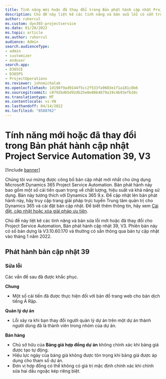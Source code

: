 ```yaml
---
title: Tính năng mới hoặc đã thay đổi trong Bản phát hành cập nhật Project Service Automation 39, V3
description: Chủ đề này liệt kê các tính năng và bản sửa lỗi có sẵn trong Microsoft Dynamics 365 Project Service Automation Bản phát hành cập nhật 39, V3.
author: ruhercul
ms.custom: dyn365-projectservice
ms.date: 01/20/2022
ms.topic: article
ms.author: ruhercul
audience: Admin
search.audienceType:
- admin
- customizer
- enduser
search.app:
- D365CE
- D365PS
- ProjectOperations
ms.reviewer: johnmichalak
ms.openlocfilehash: 1d198f9ad9144f5cc2f533fa9603e1f1a181c8b6
ms.sourcegitcommit: c0792bd65d92db25e0e8864879a19c4b93efb10c
ms.translationtype: MT
ms.contentlocale: vi-VN
ms.lasthandoff: 04/14/2022
ms.locfileid: "8588762"
---
```

# <a name="whats-new-or-changed-in-project-service-automation-update-release-39-v3"></a>Tính năng mới hoặc đã thay đổi trong Bản phát hành cập nhật Project Service Automation 39, V3

[!include [banner](../includes/psa-now-project-operations.md)]

Chúng tôi vui mừng được công bố bản cập nhật mới nhất cho ứng dụng Microsoft Dynamics 365 Project Service Automation. Bản phát hành này bao gồm một số cải tiến quan trọng về chất lượng, hiệu suất và khả năng sử dụng. Bản này tương thích với Dynamics 365 9.x. Để cập nhật lên bản phát hành này, hãy truy cập trang giải pháp trực tuyến Trung tâm quản trị cho Dynamics 365 và cài đặt bản cập nhật. Để biết thêm thông tin, hãy xem [Cài đặt, cập nhật hoặc xóa giải pháp ưu tiên](/power-platform/admin/install-remove-preferred-solution).

Chủ đề này liệt kê các tính năng và bản sửa lỗi mới hoặc đã thay đổi cho Project Service Automation, Bản phát hành cập nhật 39, V3. Phiên bản này có số bản dựng là V3.10.60.170 và thường có sẵn thông qua bản tự cập nhật vào tháng 1 năm 2022.

## <a name="update-release-39"></a>Phát hành bản cập nhật 39

### <a name="bug-fixes"></a>Sửa lỗi

Các vấn đề sau đã được khắc phục.

**Chung**

- Một số cải tiến đã được thực hiện đối với bản đồ trang web cho bản dịch tiếng Ả Rập.

**Quản lý dự án**

- Lỗi xảy ra khi bạn thay đổi người quản lý dự án trên một dự án thành người dùng đã là thành viên trong nhóm của dự án.

**Bán hàng**

- Chủ sở hữu của **Bảng giá hợp đồng dự án** không chính xác khi bảng giá được tạo tự động. 
- Hiệu lực ngày của bảng giá không được tôn trọng khi bảng giá được áp dụng cho tham số dự án.
- Đơn vị hợp đồng có thể không có giá trị mặc định chính xác khi chỉnh sửa hai dấu ngoặc kép riêng biệt.
